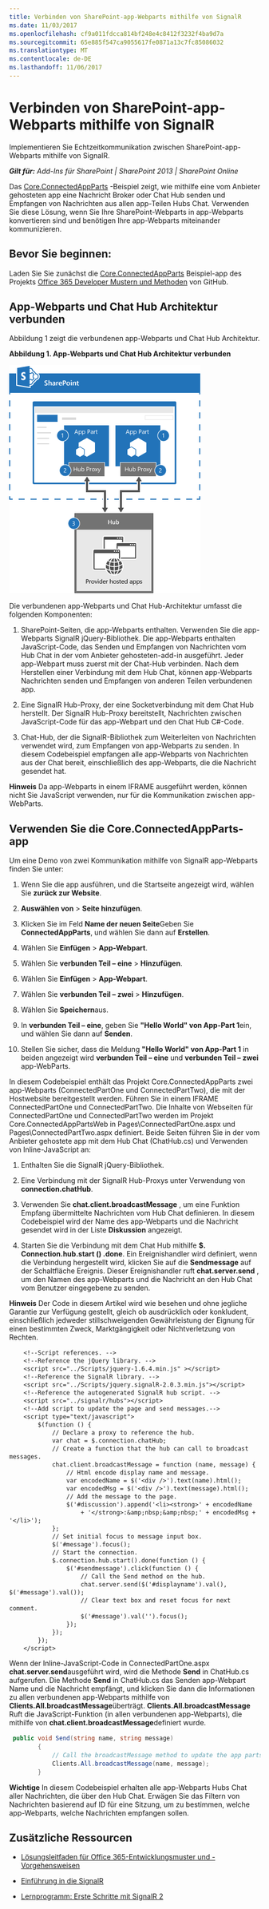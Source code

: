```yaml
---
title: Verbinden von SharePoint-app-Webparts mithilfe von SignalR
ms.date: 11/03/2017
ms.openlocfilehash: cf9a011fdcca814bf248e4c8412f3232f4ba9d7a
ms.sourcegitcommit: 65e885f547ca9055617fe0871a13c7fc85086032
ms.translationtype: MT
ms.contentlocale: de-DE
ms.lasthandoff: 11/06/2017
---
```

# <a name="connect-sharepoint-app-parts-by-using-signalr"></a>Verbinden von SharePoint-app-Webparts mithilfe von SignalR

Implementieren Sie Echtzeitkommunikation zwischen SharePoint-app-Webparts mithilfe von SignalR.

_**Gilt für:** Add-Ins für SharePoint | SharePoint 2013 | SharePoint Online_

Das [Core.ConnectedAppParts](https://github.com/SharePoint/PnP/tree/master/Samples/Core.ConnectedAppParts) -Beispiel zeigt, wie mithilfe eine vom Anbieter gehosteten app eine Nachricht Broker oder Chat Hub senden und Empfangen von Nachrichten aus allen app-Teilen Hubs Chat. Verwenden Sie diese Lösung, wenn Sie Ihre SharePoint-Webparts in app-Webparts konvertieren sind und benötigen Ihre app-Webparts miteinander kommunizieren.

## <a name="before-you-begin"></a>Bevor Sie beginnen:
<a name="sectionSection0"> </a>

Laden Sie Sie zunächst die [Core.ConnectedAppParts](https://github.com/SharePoint/PnP/tree/master/Samples/Core.ConnectedAppParts) Beispiel-app des Projekts [Office 365 Developer Mustern und Methoden](https://github.com/SharePoint/PnP/tree/dev) von GitHub.

## <a name="connected-app-parts-and-chat-hub-architecture"></a>App-Webparts und Chat Hub Architektur verbunden
<a name="sectionSection1"> </a>

Abbildung 1 zeigt die verbundenen app-Webparts und Chat Hub Architektur.

**Abbildung 1. App-Webparts und Chat Hub Architektur verbunden**

![Abbildung zeigt die Architektur des Codebeispiels Core.ConnectedAppParts](media/f835d4b8-a84e-4484-8fdf-370d9f308b53.png)

Die verbundenen app-Webparts und Chat Hub-Architektur umfasst die folgenden Komponenten:

1. SharePoint-Seiten, die app-Webparts enthalten. Verwenden Sie die app-Webparts SignalR jQuery-Bibliothek. Die app-Webparts enthalten JavaScript-Code, das Senden und Empfangen von Nachrichten vom Hub Chat in der vom Anbieter gehosteten-add-in ausgeführt. Jeder app-Webpart muss zuerst mit der Chat-Hub verbinden. Nach dem Herstellen einer Verbindung mit dem Hub Chat, können app-Webparts Nachrichten senden und Empfangen von anderen Teilen verbundenen app.
    
2. Eine SignalR Hub-Proxy, der eine Socketverbindung mit dem Chat Hub herstellt. Der SignalR Hub-Proxy bereitstellt, Nachrichten zwischen JavaScript-Code für das app-Webpart und den Chat Hub C#-Code.
    
3. Chat-Hub, der die SignalR-Bibliothek zum Weiterleiten von Nachrichten verwendet wird, zum Empfangen von app-Webparts zu senden. In diesem Codebeispiel empfangen alle app-Webparts von Nachrichten aus der Chat bereit, einschließlich des app-Webparts, die die Nachricht gesendet hat.
    
**Hinweis**  Da app-Webparts in einem IFRAME ausgeführt werden, können nicht Sie JavaScript verwenden, nur für die Kommunikation zwischen app-WebParts. 

## <a name="use-the-coreconnectedappparts-app"></a>Verwenden Sie die Core.ConnectedAppParts-app
<a name="sectionSection2"> </a>

Um eine Demo von zwei Kommunikation mithilfe von SignalR app-Webparts finden Sie unter: 

1. Wenn Sie die app ausführen, und die Startseite angezeigt wird, wählen Sie **zurück zur Website**.
    
2. **Auswählen von** > **Seite hinzufügen**.
    
3. Klicken Sie im Feld **Name der neuen Seite**Geben Sie **ConnectedAppParts**, und wählen Sie dann auf **Erstellen**.
    
4. Wählen Sie **Einfügen** > **App-Webpart**.
    
5. Wählen Sie **verbunden Teil – eine** > **Hinzufügen**.
    
6. Wählen Sie **Einfügen** > **App-Webpart**.
    
7. Wählen Sie **verbunden Teil – zwei** > **Hinzufügen**.
    
8. Wählen Sie **Speichern**aus.
    
9. In **verbunden Teil – eine**, geben Sie **"Hello World" von App-Part 1**ein, und wählen Sie dann auf **Senden**.
    
10. Stellen Sie sicher, dass die Meldung **"Hello World" von App-Part 1** in beiden angezeigt wird **verbunden Teil – eine** und **verbunden Teil – zwei** app-WebParts.
    
In diesem Codebeispiel enthält das Projekt Core.ConnectedAppParts zwei app-Webparts (ConnectedPartOne und ConnectedPartTwo), die mit der Hostwebsite bereitgestellt werden. Führen Sie in einem IFRAME ConnectedPartOne und ConnectedPartTwo. Die Inhalte von Webseiten für ConnectedPartOne und ConnectedPartTwo werden im Projekt Core.ConnectedAppPartsWeb in Pages\ConnectedPartOne.aspx und Pages\ConnectedPartTwo.aspx definiert. Beide Seiten führen Sie in der vom Anbieter gehostete app mit dem Hub Chat (ChatHub.cs) und Verwenden von Inline-JavaScript an:

1. Enthalten Sie die SignalR jQuery-Bibliothek.
    
2. Eine Verbindung mit der SignalR Hub-Proxys unter Verwendung von **connection.chatHub**. 
    
3. Verwenden Sie **chat.client.broadcastMessage** , um eine Funktion Empfang übermittelte Nachrichten vom Hub Chat definieren. In diesem Codebeispiel wird der Name des app-Webparts und die Nachricht gesendet wird in der Liste **Diskussion** angezeigt.
    
4. Starten Sie die Verbindung mit dem Chat Hub mithilfe **$. Connection.hub.start () .done**. Ein Ereignishandler wird definiert, wenn die Verbindung hergestellt wird, klicken Sie auf die **Sendmessage** auf der Schaltfläche Ereignis. Dieser Ereignishandler ruft **chat.server.send** , um den Namen des app-Webparts und die Nachricht an den Hub Chat vom Benutzer eingegebene zu senden.

**Hinweis** Der Code in diesem Artikel wird wie besehen und ohne jegliche Garantie zur Verfügung gestellt, gleich ob ausdrücklich oder konkludent, einschließlich jedweder stillschweigenden Gewährleistung der Eignung für einen bestimmten Zweck, Marktgängigkeit oder Nichtverletzung von Rechten.

```
    <!--Script references. -->
    <!--Reference the jQuery library. -->
    <script src="../Scripts/jquery-1.6.4.min.js" ></script>
    <!--Reference the SignalR library. -->
    <script src="../Scripts/jquery.signalR-2.0.3.min.js"></script>
    <!--Reference the autogenerated SignalR hub script. -->
    <script src="../signalr/hubs"></script>
    <!--Add script to update the page and send messages.--> 
    <script type="text/javascript">
        $(function () {
            // Declare a proxy to reference the hub. 
            var chat = $.connection.chatHub;
            // Create a function that the hub can call to broadcast messages.
            chat.client.broadcastMessage = function (name, message) {
                // Html encode display name and message. 
                var encodedName = $('<div />').text(name).html();
                var encodedMsg = $('<div />').text(message).html();
                // Add the message to the page. 
                $('#discussion').append('<li><strong>' + encodedName
                    + '</strong>:&amp;nbsp;&amp;nbsp;' + encodedMsg + '</li>');
            };
            // Set initial focus to message input box.  
            $('#message').focus();
            // Start the connection.
            $.connection.hub.start().done(function () {
                $('#sendmessage').click(function () {
                    // Call the Send method on the hub. 
                    chat.server.send($('#displayname').val(), $('#message').val());
                    // Clear text box and reset focus for next comment. 
                    $('#message').val('').focus();
                });
            });
        });
    </script>
```

Wenn der Inline-JavaScript-Code in ConnectedPartOne.aspx **chat.server.send**ausgeführt wird, wird die Methode **Send** in ChatHub.cs aufgerufen. Die Methode **Send** in ChatHub.cs das Senden app-Webpart Name und die Nachricht empfängt, und klicken Sie dann die Informationen zu allen verbundenen app-Webparts mithilfe von **Clients.All.broadcastMessage**überträgt.  **Clients.All.broadcastMessage** Ruft die JavaScript-Funktion (in allen verbundenen app-Webparts), die mithilfe von **chat.client.broadcastMessage**definiert wurde.

```C#
 public void Send(string name, string message)
        {
            // Call the broadcastMessage method to update the app parts.
            Clients.All.broadcastMessage(name, message);
        }
```

**Wichtige**  In diesem Codebeispiel erhalten alle app-Webparts Hubs Chat aller Nachrichten, die über den Hub Chat. Erwägen Sie das Filtern von Nachrichten basierend auf ID für eine Sitzung, um zu bestimmen, welche app-Webparts, welche Nachrichten empfangen sollen.

## <a name="additional-resources"></a>Zusätzliche Ressourcen
<a name="bk_addresources"> </a>

-  [Lösungsleitfaden für Office 365-Entwicklungsmuster und -Vorgehensweisen](Office-365-development-patterns-and-practices-solution-guidance.md)
    
-  [Einführung in die SignalR](http://www.asp.net/signalr/overview/getting-started/introduction-to-signalr)
    
-  [Lernprogramm: Erste Schritte mit SignalR 2](http://www.asp.net/signalr/overview/getting-started/tutorial-getting-started-with-signalr)
    
